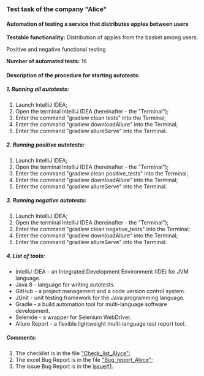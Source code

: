 
### Test task of the company "Alice" 
#### Automation of testing a service that distributes apples between users
**Testable functionality:** Distribution of apples from the basket among users.

Positive and negative functional testing

**Number of automated tests:** 16

#### Description of the procedure for starting autotests:

##### 1. Running all autotests:

1) Launch IntelliJ IDEA;
2) Open the terminal IntelliJ IDEA (hereinafter - the "Terminal");
3) Enter the command "gradlew clean tests" into the Terminal;
4) Enter the command "gradlew downloadAllure" into the Terminal;
5) Enter the command "gradlew allureServe" into the Terminal.


##### 2. Running positive autotests:

1) Launch IntelliJ IDEA;
2) Open the terminal IntelliJ IDEA (hereinafter - the "Terminal");
3) Enter the command "gradlew clean positive_tests" into the Terminal;
4) Enter the command "gradlew downloadAllure" into the Terminal;
5) Enter the command "gradlew allureServe" into the Terminal.

##### 3. Running negative autotests:

1) Launch IntelliJ IDEA;
2) Open the terminal IntelliJ IDEA (hereinafter - the "Terminal");
3) Enter the command "gradlew clean negative_tests" into the Terminal;
4) Enter the command "gradlew downloadAllure" into the Terminal;
5) Enter the command "gradlew allureServe" into the Terminal.

##### 4. List of tools:
   * IntelliJ IDEA -  an Integrated Development Environment (IDE) for JVM language.
   * Java 8 - language for writing autotests.
   * GitHub - a project management and a code version control system.
   * JUnit - unit testing framework for the Java programming language. 
   * Gradle - a build automation tool for multi-language software development.
   * Selenide - a wrapper for Selenium WebDriver.
   * Allure Report - a flexible lightweight multi-language test report tool.
     
##### Comments:
1) The checklist is in the file ["Check_list_Alyce"](https://github.com/AlexandrZhuravel/alyce_test_task/blob/master/documents/Check_list%20Alyce.xlsx);
2) The excel Bug Report is in the file ["Bug_report_Alyce"](https://github.com/AlexandrZhuravel/alyce_test_task/blob/master/documents/Bug_report%20Alyce%20.xlsx);
3) The issue Bug Report is in the [Issue#1](https://github.com/AlexandrZhuravel/alyce_test_task/issues/1).
